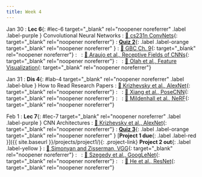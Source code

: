 ```yaml
---
title: Week 4
---
```


Jan 30
: **Lec 6**{: #lec-6 target="_blank" rel="noopener noreferrer" .label .label-purple } Convolutional Neural Networks
  : [📖 cs231n ConvNets](https://cs231n.github.io/convolutional-networks/){: target="_blank" rel="noopener noreferrer"}
: [**Quiz 2**](https://www.gradescope.com/courses/704549/){: .label .label-orange target="_blank" rel="noopener noreferrer" }
  : [📖 GBC Ch. 9](https://www.deeplearningbook.org/contents/convnets.html){: target="_blank" rel="noopener noreferrer"}
: &nbsp;
  : [📖 Araujo et al., Receptive Fields of CNNs](https://distill.pub/2019/computing-receptive-fields/){: target="_blank" rel="noopener noreferrer"}
: &nbsp;
  : [📖 Olah et al., Feature Visualization](https://distill.pub/2017/feature-visualization/){: target="_blank" rel="noopener noreferrer"}


Jan 31
: **Dis 4**{: #lab-4 target="_blank" rel="noopener noreferrer" .label .label-blue } How to Read Research Papers
  : [📖 Krizhevsky et al., AlexNet](https://papers.nips.cc/paper/2012/hash/c399862d3b9d6b76c8436e924a68c45b-Abstract.html){: target="_blank" rel="noopener noreferrer"}
: &nbsp;
  : [📖 Xiang et al., PoseCNN](https://arxiv.org/abs/1711.00199){: target="_blank" rel="noopener noreferrer"}
: &nbsp;
  : [📖 Mildenhall et al., NeRF](https://arxiv.org/abs/2003.08934){: target="_blank" rel="noopener noreferrer"}




Feb 1
: **Lec 7**{: #lec-7 target="_blank" rel="noopener noreferrer" .label .label-purple } CNN Architectures
  : [📖 Krizhevsky et al., AlexNet](https://papers.nips.cc/paper/2012/hash/c399862d3b9d6b76c8436e924a68c45b-Abstract.html){: target="_blank" rel="noopener noreferrer"}
: [**Quiz 3**](https://www.gradescope.com/courses/704549/){: .label .label-orange target="_blank" rel="noopener noreferrer" } [**Project 1 due**{: .label .label-red }]({{ site.baseurl }}/projects/project1/){: .project-link} **Project 2 out**{: .label .label-yellow }
  : [📖 Simonyan and Zisserman, VGG](https://arxiv.org/abs/1409.1556){: target="_blank" rel="noopener noreferrer"}
: &nbsp;
  : [📖 Szegedy et al., GoogLeNet](https://arxiv.org/abs/1409.4842){: target="_blank" rel="noopener noreferrer"}
: &nbsp;
  : [📖 He et al., ResNet](https://arxiv.org/abs/1512.03385){: target="_blank" rel="noopener noreferrer"}



